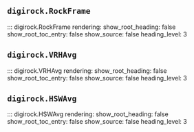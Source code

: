 ## `digirock.RockFrame`
::: digirock.RockFrame
    rendering:
      show_root_heading: false
      show_root_toc_entry: false
      show_source: false
      heading_level: 3

## `digirock.VRHAvg`
::: digirock.VRHAvg
    rendering:
      show_root_heading: false
      show_root_toc_entry: false
      show_source: false
      heading_level: 3

## `digirock.HSWAvg`
::: digirock.HSWAvg
    rendering:
      show_root_heading: false
      show_root_toc_entry: false
      show_source: false
      heading_level: 3